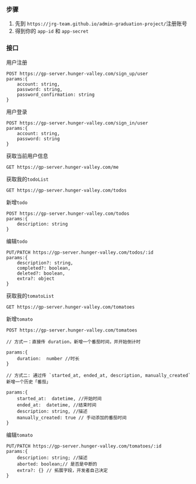 ### 步骤
1. 先到 `https://jrg-team.github.io/admin-graduation-project/`注册账号
2. 得到你的 `app-id` 和 `app-secret`

### 接口
用户注册
```
POST https://gp-server.hunger-valley.com/sign_up/user
params:{
    account: string,
    password: string,
    password_confirmation: string
}
```
用户登录
```
POST https://gp-server.hunger-valley.com/sign_in/user
params:{
    account: string,
    password: string
}
```
获取当前用户信息
```
GET https://gp-server.hunger-valley.com/me
```
获取我的`todoList`
```
GET https://gp-server.hunger-valley.com/todos
```
新增`todo`
```
POST https://gp-server.hunger-valley.com/todos
params:{
    description: string
}
```
编辑`todo`
```
PUT/PATCH https://gp-server.hunger-valley.com/todos/:id
params:{
    description?: string,
    completed?: boolean,
    deleted?: boolean,
    extra?: object
}
```
获取我的`tomatoList`
```
GET https://gp-server.hunger-valley.com/tomatoes
```
新增`tomato`
```
POST https://gp-server.hunger-valley.com/tomatoes

// 方式一：直接传 duration，新增一个番茄时间，并开始倒计时

params:{
    duration:  number //时长
}

// 方式二: 通过传 `started_at, ended_at, description, manually_created`新增一个历史「番茄」

params:{
    started_at:  datetime, //开始时间
    ended_at:  datetime, //结束时间
    description: string, //描述
    manually_created: true // 手动添加的番茄时间
}
```
编辑`tomato`
```
PUT/PATCH https://gp-server.hunger-valley.com/tomatoes/:id
params:{
    description: string; //描述
    aborted: boolean;// 是否是中断的
    extra?: {} // 拓展字段，开发者自己决定
}
```